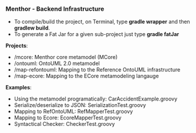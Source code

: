 ### Menthor - Backend Infrastructure

- To compile/build the project, on Terminal, type **gradle wrapper** and then **gradlew build**. 
- To generate a Fat Jar for a given sub-project just type **gradle fatJar**

**Projects**:

- /mcore: Menthor core metamodel (MCore)
- /ontouml: OntoUML 2.0 metamodel
- /map-refontouml: Mapping to the Reference OntoUML infrastructure
- /map-ecore: Mapping to the ECore metamodeling langauge

**Examples**: 

- Using the metamodel programatically: CarAccidentExample.groovy
- Serialize/deserialize to JSON: SerializationTest.groovy
- Mapping to RefOntoUML: RefMapperTest.groovy
- Mapping to Ecore: EcoreMapperTest.groovy
- Syntactical Checker: CheckerTest.groovy


